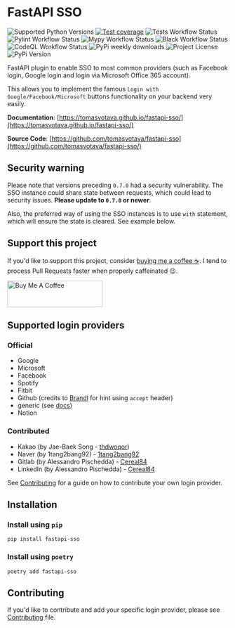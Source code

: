 # FastAPI SSO

![Supported Python Versions](https://img.shields.io/pypi/pyversions/fastapi-sso)
[![Test coverage](https://codecov.io/gh/tomasvotava/fastapi-sso/graph/badge.svg?token=SIFCTVSSOS)](https://codecov.io/gh/tomasvotava/fastapi-sso)
![Tests Workflow Status](https://img.shields.io/github/actions/workflow/status/tomasvotava/fastapi-sso/test.yml?label=tests)
![Pylint Workflow Status](https://img.shields.io/github/actions/workflow/status/tomasvotava/fastapi-sso/lint.yml?label=pylint)
![Mypy Workflow Status](https://img.shields.io/github/actions/workflow/status/tomasvotava/fastapi-sso/lint.yml?label=mypy)
![Black Workflow Status](https://img.shields.io/github/actions/workflow/status/tomasvotava/fastapi-sso/lint.yml?label=black)
![CodeQL Workflow Status](https://img.shields.io/github/actions/workflow/status/tomasvotava/fastapi-sso/codeql-analysis.yml?label=CodeQL)
![PyPi weekly downloads](https://img.shields.io/pypi/dw/fastapi-sso)
![Project License](https://img.shields.io/github/license/tomasvotava/fastapi-sso)
![PyPi Version](https://img.shields.io/pypi/v/fastapi-sso)

FastAPI plugin to enable SSO to most common providers (such as Facebook login, Google login and login via
Microsoft Office 365 account).

This allows you to implement the famous `Login with Google/Facebook/Microsoft` buttons functionality on your
backend very easily.

**Documentation**: [https://tomasvotava.github.io/fastapi-sso/](https://tomasvotava.github.io/fastapi-sso/)

**Source Code**: [https://github.com/tomasvotava/fastapi-sso](https://github.com/tomasvotava/fastapi-sso/)

## Security warning

Please note that versions preceding `0.7.0` had a security vulnerability.
The SSO instance could share state between requests, which could lead to security issues.
**Please update to `0.7.0` or newer**.

Also, the preferred way of using the SSO instances is to use `with` statement, which will ensure the state is cleared.
See example below.

## Support this project

If you'd like to support this project, consider [buying me a coffee ☕](https://www.buymeacoffee.com/tomas.votava).
I tend to process Pull Requests faster when properly caffeinated 😉.

<a href="https://www.buymeacoffee.com/tomas.votava" target="_blank">
<img src="https://cdn.buymeacoffee.com/buttons/v2/default-yellow.png"
    alt="Buy Me A Coffee" style="height: 60px !important;width: 217px !important;" ></a>

## Supported login providers

### Official

- Google
- Microsoft
- Facebook
- Spotify
- Fitbit
- Github (credits to [Brandl](https://github.com/Brandl) for hint using `accept` header)
- generic (see [docs](https://tomasvotava.github.io/fastapi-sso/reference/sso.generic/))
- Notion

### Contributed

- Kakao (by Jae-Baek Song - [thdwoqor](https://github.com/thdwoqor))
- Naver (by 1tang2bang92) - [1tang2bang92](https://github.com/1tang2bang92)
- Gitlab (by Alessandro Pischedda) - [Cereal84](https://github.com/Cereal84)
- LinkedIn (by Alessandro Pischedda) - [Cereal84](https://github.com/Cereal84)


See [Contributing](#contributing) for a guide on how to contribute your own login provider.

## Installation

### Install using `pip`

```console
pip install fastapi-sso
```

### Install using `poetry`

```console
poetry add fastapi-sso
```

## Contributing

If you'd like to contribute and add your specific login provider, please see
[Contributing](https://tomasvotava.github.io/fastapi-sso/contributing) file.
